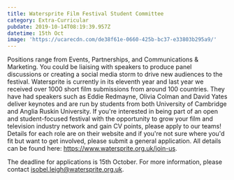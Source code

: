 ```yaml
---
title: Watersprite Film Festival Student Committee
category: Extra-Curricular
pubdate: 2019-10-14T08:19:39.957Z
datetime: 15th Oct
image: 'https://ucarecdn.com/de38f61e-0660-425b-bc37-e33803b295a9/'
---
```

Positions range from Events, Partnerships, and Communications & Marketing. You could be liaising with speakers to produce panel discussions or creating a social media storm to drive new audiences to the festival. Watersprite is currently in its eleventh year and last year we received over 1000 short film submissions from around 100 countries. They have had speakers such as Eddie Redmayne, Olivia Colman and David Yates deliver keynotes and are run by students from both University of Cambridge and Anglia Ruskin University. If you're interested in being part of an open and student-focused festival with the opportunity to grow your film and television industry network and gain CV points, please apply to our teams! Details for each role are on their website and if you're not sure where you'd fit but want to get involved, please submit a general application. All details can be found here: https://www.watersprite.org.uk/join-us.

The deadline for applications is 15th October. For more information, please contact isobel.leigh@watersprite.org.uk.
